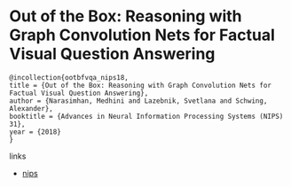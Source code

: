 # Out of the Box: Reasoning with Graph Convolution Nets for Factual Visual Question Answering

```
@incollection{ootbfvqa_nips18,
title = {Out of the Box: Reasoning with Graph Convolution Nets for Factual Visual Question Answering},
author = {Narasimhan, Medhini and Lazebnik, Svetlana and Schwing, Alexander},
booktitle = {Advances in Neural Information Processing Systems (NIPS) 31},
year = {2018}
}
```

links
- [nips](https://nips.cc/Conferences/2018/Schedule?showEvent=11273)
